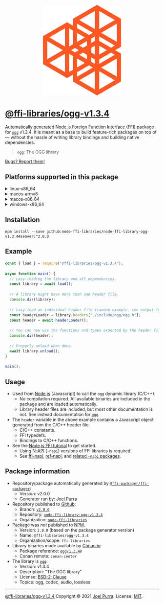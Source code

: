<p align="center">
  <a href="https://github.com/node-ffi-packager"><img src="https://raw.githubusercontent.com/node-ffi-packager/resources/master/logotype/node-ffi-libraries.svg?sanitize=true" alt="node-ffi-libraries logotype, impossible cubes in orange" width="256" border="0" /></a>
</p>

# [@ffi-libraries/ogg-v1.3.4](https://github.com/node-ffi-libraries/node-ffi-library-ogg-v1.3.4)

[Automatically generated](https://github.com/node-ffi-packager) [Node.js](https://nodejs.org/en/) [Foreign Function Interface (FFI)](https://en.wikipedia.org/wiki/Foreign_function_interface) package for [`ogg`](https://github.com/xiph/ogg) v1.3.4. It is meant as a base to build feature-rich packages on top of &mdash; without the hassle of writing library bindings and building native dependencies.

> **`ogg`**: The OGG library

[Bugs? Report them!](https://github.com/node-ffi-packager)

## Platforms supported in this package

<details>

<summary>linux-x86_64</summary>

Conan package id `f2fe22dad08bad39aab2a38cb612e26da46e90c0`.

### Library dependencies

No library dependencies.

### Header files

- [`./include/ogg/config_types.h`](./platforms/linux-x86_64/include/ogg/config_types.h) ([`.js`](./platforms/linux-x86_64/include/ogg/config_types.h.js))

- [`./include/ogg/ogg.h`](./platforms/linux-x86_64/include/ogg/ogg.h) ([`.js`](./platforms/linux-x86_64/include/ogg/ogg.h.js))

- [`./include/ogg/os_types.h`](./platforms/linux-x86_64/include/ogg/os_types.h) ([`.js`](./platforms/linux-x86_64/include/ogg/os_types.h.js))

### Library files

- [`./lib/libogg.so.0.8.4`](./platforms/linux-x86_64/lib/libogg.so.0.8.4)

</details>

<details>

<summary>macos-armv8</summary>

Conan package id `30acef53c04f36d5f9412c84a1b3a7434a1f10fb`.

### Library dependencies

No library dependencies.

### Header files

- [`./include/ogg/config_types.h`](./platforms/macos-armv8/include/ogg/config_types.h) ([`.js`](./platforms/macos-armv8/include/ogg/config_types.h.js))

- [`./include/ogg/ogg.h`](./platforms/macos-armv8/include/ogg/ogg.h) ([`.js`](./platforms/macos-armv8/include/ogg/ogg.h.js))

- [`./include/ogg/os_types.h`](./platforms/macos-armv8/include/ogg/os_types.h) ([`.js`](./platforms/macos-armv8/include/ogg/os_types.h.js))

### Library files

- [`./lib/libogg.0.8.4.dylib`](./platforms/macos-armv8/lib/libogg.0.8.4.dylib)

</details>

<details>

<summary>macos-x86_64</summary>

Conan package id `ca6b19bf89270552244fca32806dded803132e76`.

### Library dependencies

No library dependencies.

### Header files

- [`./include/ogg/config_types.h`](./platforms/macos-x86_64/include/ogg/config_types.h) ([`.js`](./platforms/macos-x86_64/include/ogg/config_types.h.js))

- [`./include/ogg/ogg.h`](./platforms/macos-x86_64/include/ogg/ogg.h) ([`.js`](./platforms/macos-x86_64/include/ogg/ogg.h.js))

- [`./include/ogg/os_types.h`](./platforms/macos-x86_64/include/ogg/os_types.h) ([`.js`](./platforms/macos-x86_64/include/ogg/os_types.h.js))

### Library files

- [`./lib/libogg.0.8.4.dylib`](./platforms/macos-x86_64/lib/libogg.0.8.4.dylib)

</details>

<details>

<summary>windows-x86_64</summary>

Conan package id `995e0f0b86a651012a3bfca00d60f35ae037db5e`.

### Library dependencies

No library dependencies.

### Header files

- [`./include/ogg/config_types.h`](./platforms/windows-x86_64/include/ogg/config_types.h) ([`.js`](./platforms/windows-x86_64/include/ogg/config_types.h.js))

- [`./include/ogg/ogg.h`](./platforms/windows-x86_64/include/ogg/ogg.h) ([`.js`](./platforms/windows-x86_64/include/ogg/ogg.h.js))

- [`./include/ogg/os_types.h`](./platforms/windows-x86_64/include/ogg/os_types.h) ([`.js`](./platforms/windows-x86_64/include/ogg/os_types.h.js))

### Library files

- [`./bin/ogg.dll`](./platforms/windows-x86_64/bin/ogg.dll)

</details>

## Installation

```shell
npm install --save github:node-ffi-libraries/node-ffi-library-ogg-v1.3.4#semver:^2.0.0
```

## Example

```javascript
const { load } = require("@ffi-libraries/ogg-v1.3.4");

async function main() {
  // Lazy-loading the library and all dependencies.
  const library = await load();

  // A library might have more than one header file.
  console.dir(library);

  // Lazy-load an individual header file (random example, see output from above).
  const headerLoader = library.headers["./include/ogg/ogg.h"];
  const header = await headerLoader();

  // You can now use the functions and types exported by the header file.
  console.dir(header);

  // Properly unload when done.
  await library.unload();
}

main();
```

## Usage

- Used from [Node.js](https://nodejs.org/) (Javascript) to call the `ogg` dynamic library (C/C++).
  - No compilation required. All available binaries are included in the package and are loaded automatically.
  - Library header files are included, but most other documentation is not. See instead documentation for [`ogg`](https://github.com/xiph/ogg).
- The `header` variable in the above example contains a Javascript object generated from the C/C++ header file.
  - C/C++ constants.
  - FFI typedefs.
  - Bindings to C/C++ functions.
- See the [Node.js FFI tutorial](https://github.com/node-ffi/node-ffi/wiki/Node-FFI-Tutorial) to get started.
  - Using [N-API](https://nodejs.org/dist/latest/docs/api/n-api.html) (`-napi`) versions of FFI libraries is required.
  - See [ffi-napi](https://github.com/node-ffi-napi/node-ffi-napi), [ref-napi](https://github.com/node-ffi-napi/ref-napi), and [related `-napi` packages](https://github.com/node-ffi-napi).

## Package information

- Repository/package automatically generated by [`@ffi-packager/ffi-packager`](https://github.com/node-ffi-packager):
  - Version: v2.0.0
  - Generator run by: [Joel Purra](https://joelpurra.com/)
- Repository published to [Github](https://github.com/):
  - Branch: [`v2.0.0`](https://github.com/node-ffi-libraries/node-ffi-library-ogg-v1.3.4/tree/v2.0.0)
  - Repository: [`node-ffi-library-ogg-v1.3.4`](https://github.com/node-ffi-libraries/node-ffi-library-ogg-v1.3.4)
  - Organization: [`node-ffi-libraries`](https://github.com/node-ffi-libraries)
- Package was _not_ published to [NPM](https://npmjs.com/).
  - Version: `2.0.0` (based on the package generator version)
  - Name: `@ffi-libraries/ogg-v1.3.4`
  - Organization/scope: `ffi-libraries`
- Library binaries made available by [Conan.io](https://conan.io/):
  - Package reference: [`ogg/1.3.4@`](https://github.com/conan-io/conan-center-index)
  - Conan remote: `conan-center`
- The library is [`ogg`](https://github.com/xiph/ogg):
  - Version: v1.3.4
  - Description: "The OGG library"
  - License: <a href="https://spdx.org/licenses/BSD-2-Clause.html">BSD-2-Clause</a>
  - Topics: ogg, codec, audio, lossless

---

[@ffi-libraries/ogg-v1.3.4](https://github.com/node-ffi-libraries/node-ffi-library-ogg-v1.3.4) Copyright &copy; 2021 [Joel Purra](https://joelpurra.com/). License: <a href="https://spdx.org/licenses/MIT.html">MIT</a>.
